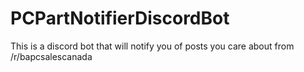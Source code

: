 # PCPartNotifierDiscordBot
This is a discord bot that will notify you of posts you care about from /r/bapcsalescanada

